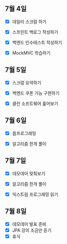 ## 7월 4일

- [x] 데일리 스크럼 하기
- [x] 스프린트 백로그 작성하기
- [x] 백엔드 인수테스트 작성하기
- [x] MockMVC 학습하기



## 7월 5일

- [x] 스크럼 요약하기
- [x] 백엔드 쿠폰 기능 구현하기
- [x] 클린 소프트웨어 훑어보기





## 7월 6일

- [x] 몹프로그래밍
- [x] 알고리즘 한개 풀이



## 7월 7일

- [x] 데모데이 맞춰보기
- [x] 알고리즘 한개 풀이
- [x] 익스트림 프로그래밍 읽기



## 7월 8일

- [x] 데모데이 발표 준비
- [x] JPA 강의 조금만 듣기
- [x] 휴식
